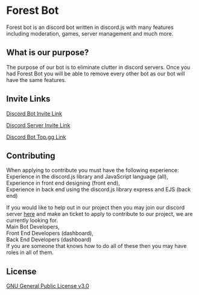 # Forest Bot

Forest bot is an discord bot written in discord.js with many features including moderation, games, server management and much more.

## What is our purpose?

The purpose of our bot is to eliminate clutter in discord servers. Once you had Forest Bot you will be able to remove every other bot as our bot will have the same features.

## Invite Links
[Discord Bot Invite Link](https://dsc.gg/forest-boti)

[Discord Server Invite Link](https://dsc.gg/forest-bot)
  
[Discord Bot Top.gg Link](https://top.gg/bot/1088403936450445353)

## Contributing

When applying to contribute you must have the following experience:  
Experience in the discord.js library and JavaScript language (all),  
Experience in front end designing (front end),  
Experience in back end using the discord.js library express and EJS (back end)

If you would like to help out in our project then you may join our discord server [here](https://dsc.gg/forest-bot) and make an ticket to apply to contribute to our project, we are currently looking for.  
Main Bot Developers,  
Front End Developers (dashboard),  
Back End Developers (dashboard)  
If you are someone that knows how to do all of these then you may have roles in all of them.  

## License

[GNU General Public License v3.0](https://github.com/ImboredTech/ForestBot-Rewrite/blob/main/LICENSE)
